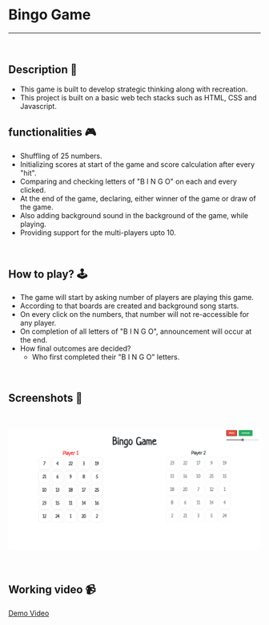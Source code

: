 # **Bingo Game**

---

<br>

## **Description 📃** 
- This game is built to develop strategic thinking along with recreation.
- This project is built on a basic web tech stacks such as HTML, CSS and Javascript.

## **functionalities 🎮** 
- Shuffling of 25 numbers.
- Initializing scores at start of the game and score calculation after every "hit".
- Comparing and checking letters of "B I N G O" on each and every clicked.
- At the end of the game, declaring, either winner of the game or draw of the game.
- Also adding background sound in the background of the game, while playing.
- Providing support for the multi-players upto 10.
<br>

## **How to play? 🕹️**
- The game will start by asking number of players are playing this game.
- According to that boards are created and background song starts.
- On every click on the numbers, that number will not re-accessible for any player.
- On completion of all letters of "B I N G O", announcement will occur at the end.
- How final outcomes are decided?
    - Who first completed their "B I N G O" letters.

<br>

## **Screenshots 📸**

<br>

![image](./assets/Bingo_Game.png)

<br>

## **Working video 📹**
<!-- add your working video over here -->
[Demo Video](https://drive.google.com/file/d/19UG8MYhlP15irIewnH1wmm76iOII8dEw/view?usp=sharing)
